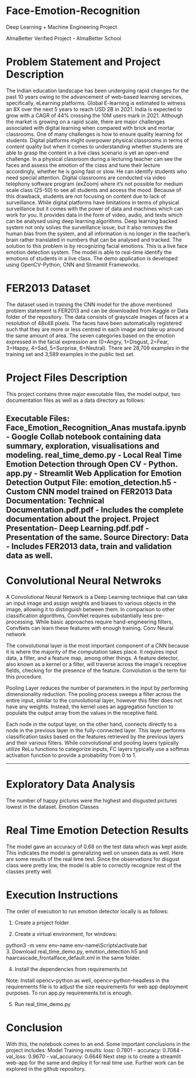 # Face-Emotion-Recognition
Deep Learning + Machine Engineering Project 

AlmaBetter Verified Project - AlmaBetter School


# Problem Statement and Project Description

The Indian education landscape has been undergoing rapid changes for the past 10 years owing to the advancement of web-based learning services, specifically, eLearning platforms. Global E-learning is estimated to witness an 8X over the next 5 years to reach USD 2B in 2021. India is expected to grow with a CAGR of 44% crossing the 10M users mark in 2021. Although the market is growing on a rapid scale, there are major challenges associated with digital learning when compared with brick and mortar classrooms. One of many challenges is how to ensure quality learning for students. Digital platforms might overpower physical classrooms in terms of content quality but when it comes to understanding whether students are able to grasp the content in a live class scenario is yet an open-end challenge. In a physical classroom during a lecturing teacher can see the faces and assess the emotion of the class and tune their lecture accordingly, whether he is going fast or slow. He can identify students who need special attention. Digital classrooms are conducted via video telephony software program (exZoom) where it’s not possible for medium scale class (25-50) to see all students and access the mood. Because of this drawback, students are not focusing on content due to lack of surveillance. While digital platforms have limitations in terms of physical surveillance but it comes with the power of data and machines which can work for you. It provides data in the form of video, audio, and texts which can be analysed using deep learning algorithms. Deep learning backed system not only solves the surveillance issue, but it also removes the human bias from the system, and all information is no longer in the teacher’s brain rather translated in numbers that can be analysed and tracked. The solution to this problem is by recognizing facial emotions. This is a live face emotion detection system. The model is able to real-time identify the emotions of students in a live class. The demo application is developed using OpenCV-Python, CNN and Streamlit Frameworks.

# FER2013 Dataset
The dataset used in training the CNN model for the above mentioned problem statement is FER2013 and can be downloaded from Kaggle or Data folder of the repository. The data consists of grayscale images of faces at a resolution of 48x48 pixels. The faces have been automatically registered such that they are more or less centred in each image and take up around the same amount of area. The seven categories based on the emotion expressed in the facial expression are (0=Angry, 1=Disgust, 2=Fear, 3=Happy, 4=Sad, 5=Surprise, 6=Neutral). There are 28,709 examples in the training set and 3,589 examples in the public test set.

# Project Files Description
This project contains three major executable files, the model output, two documentation files as well as a data directory as follows:

Executable Files:
Face_Emotion_Recognition_Anas mustafa.ipynb - Google Collab notebook containing data summary, exploration, visualisations and modeling.
real_time_demo.py - Local Real Time Emotion Detection through Open CV - Python.
app.py - Streamlit Web Application for Emotion Detection
Output File:
emotion_detection.h5 - Custom CNN model trained on FER2013 Data
Documentation:
Technical Documentation.pdf.pdf - Includes the complete documentation about the project.
Project Presentation- Deep Learning.pdf.pdf - Presentation of the same.
Source Directory:
Data - Includes FER2013 data, train and validation data as well.
-----------------------------------------------------

# Convolutional Neural Netwroks
A Convolutional Neural Network is a Deep Learning technique that can take an input image and assign weights and biases to various objects in the image, allowing it to distinguish between them. In comparison to other classification algorithms, ConvNet requires substantially less pre-processing. While basic approaches require hand-engineering filters, ConvNets can learn these features with enough training. Conv Neural network

The convolutional layer is the most important component of a CNN because it is where the majority of the computation takes place. It requires input data, a filter, and a feature map, among other things. A feature detector, also known as a kernel or a filter, will traverse across the image's receptive fields, checking for the presence of the feature. Convolution is the term for this procedure.

Pooling Layer reduces the number of parameters in the input by performing dimensionality reduction. The pooling process sweeps a filter across the entire input, similar to the convolutional layer, however this filter does not have any weights. Instead, the kernel uses an aggregation function to populate the output array from the values in the receptive field.

Each node in the output layer, on the other hand, connects directly to a node in the previous layer in the fully-connected layer. This layer performs classification tasks based on the features retrieved by the previous layers and their various filters. While convolutional and pooling layers typically utilize ReLu functions to categorize inputs, FC layers typically use a softmax activation function to provide a probability from 0 to 1.

-----------------------------------------------------

# Exploratory Data Analysis
The number of happy pictures were the highest and disgusted pictures lowest in the dataset. Emotion Classes

# Real Time Emotion Detection Results
The model gave an accuracy of 0.68 on the test data which was kept aside. This indicates the model is generalizing well on unseen data as well. Here are some results of the real time test. Since the observations for disgust class were pretty low, the model is able to correctly recognize rest of the classes pretty well.

# Execution Instructions
The order of execution to run emotion detector locally is as follows:

1. Create a project folder

2. Create a virtual environment, for windows:

python3 -m venv env-name
env-name\Scripts\activate.bat\
3. Download real_time_demo.py, emotion_detection.h5 and haarcascade_frontalface_default.xml in the same folder.

4. Install the dependencies from requirements.txt

Note: Install opencv-python as well, opencv-python-headless in the requirements file is to adjust the size requirements for web app deployment purposes. To run app.py requirements.txt is enough.

5. Run real_time_demo.py

# Conclusion
With this, the notebook comes to an end. Some important conclusions in the project includes:
Model Training results: loss: 0.7801 - accuracy: 0.7084 - val_loss: 0.9670 - val_accuracy: 0.6646
Next step is to create a streamlit web-app for the same and deploy it for real time use. Further work can be explored in the github repository.
